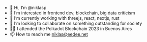 - 👋 Hi, I’m @niklasp
- 👀 I’m interested in frontend dev, blockchain, big data criticism
- 🌱 I’m currently working with threejs, react, nextjs, rust
- 💞️ I’m looking to collaborate on something outstanding for society
- 👨‍🎓 I attended the Polkadot Blockchain 2023 in Buenos Aires
- 📫 How to reach me niklas@eedee.net

<!---
niklasp/niklasp is a ✨ special ✨ repository because its `README.md` (this file) appears on your GitHub profile.
You can click the Preview link to take a look at your changes.
--->
